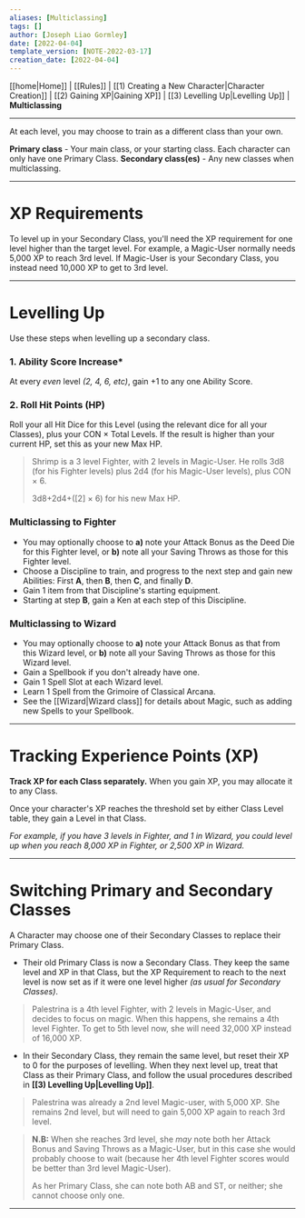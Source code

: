 ```yaml
---
aliases: [Multiclassing]
tags: []
author: [Joseph Liao Gormley]
date: [2022-04-04]
template_version: [NOTE-2022-03-17]
creation_date: [2022-04-04]
---
```

[[home|Home]] | [[Rules]] | [[1) Creating a New Character|Character Creation]] | [[2) Gaining XP|Gaining XP]] | [[3) Levelling Up|Levelling Up]] | **Multiclassing**
___
At each level, you may choose to train as a different class than your own. 

**Primary class** - Your main class, or your starting class. Each character can only have one Primary Class.
**Secondary class(es)** - Any new classes when multiclassing.

___
# XP Requirements
To level up in your Secondary Class, you'll need the XP requirement for one level higher than the target level. For example, a Magic-User normally needs 5,000 XP to reach 3rd level. If Magic-User is your Secondary Class, you instead need 10,000 XP to get to 3rd level.

___
# Levelling Up
Use these steps when levelling up a secondary class.

### 1. Ability Score Increase*
At every *even* level *(2, 4, 6, etc)*, gain +1 to any one Ability Score.

### 2. Roll Hit Points (HP)
Roll your all Hit Dice for this Level (using the relevant dice for all your Classes), plus your CON $\times$ Total Levels. If the result is higher than your current HP, set this as your new Max HP. 

> Shrimp is a 3 level Fighter, with 2 levels in Magic-User. He rolls 3d8 (for his Fighter levels) plus 2d4 (for his Magic-User levels), plus CON $\times$ 6.
>
> 3d8+2d4+([2] $\times$ 6) for his new Max HP.

### Multiclassing to Fighter
- You may optionally choose to **a)** note your Attack Bonus as the Deed Die for this Fighter level, or **b)** note all your Saving Throws as those for this Fighter level.
- Choose a Discipline to train, and progress to the next step and gain new Abilities: First **A**, then **B**, then **C**, and finally **D**.
- Gain 1 item from that Discipline's starting equipment. 
- Starting at step **B**, gain a Ken at each step of this Discipline.

### Multiclassing to Wizard
- You may optionally choose to **a)** note your Attack Bonus as that from this Wizard level, or **b)** note all your Saving Throws as those for this Wizard level.
- Gain a Spellbook if you don't already have one.
- Gain 1 Spell Slot at each Wizard level.
- Learn 1 Spell from the Grimoire of Classical Arcana.
- See the [[Wizard|Wizard class]] for details about Magic, such as adding new Spells to your Spellbook.

___
# Tracking Experience Points (XP)
**Track XP for each Class separately.** When you gain XP, you may allocate it to any Class.

Once your character's XP reaches the threshold set by either Class Level table, they gain a Level in that Class.

*For example, if you have 3 levels in Fighter, and 1 in Wizard, you could level up when you reach 8,000 XP in Fighter, or 2,500 XP in Wizard.* 
<!--Revisit-->

___
# Switching Primary and Secondary Classes
A Character may choose one of their Secondary Classes to replace their Primary Class.

- Their old Primary Class is now a Secondary Class. They keep the same level and XP in that Class, but the XP Requirement to reach to the next level is now set as if it were one level higher *(as usual for Secondary Classes)*.

> Palestrina is a 4th level Fighter, with 2 levels in Magic-User, and decides to focus on magic. When this happens, she remains a 4th level Fighter. To get to 5th level now, she will need 32,000 XP instead of 16,000 XP.

- In their Secondary Class, they remain the same level, but reset their XP to 0 for the purposes of levelling. When they next level up, treat that Class as their Primary Class, and follow the usual procedures described in **[[3) Levelling Up|Levelling Up]]**.

> Palestrina was already a 2nd level Magic-user, with 5,000 XP. She remains 2nd level, but will need to gain 5,000 XP again to reach 3rd level.

> **N.B:** When she reaches 3rd level, she *may* note both her Attack Bonus and Saving Throws as a Magic-User, but in this case she would probably choose to wait (because her 4th level Fighter scores would be better than 3rd level Magic-User).
> 
> As her Primary Class, she can note both AB and ST, or neither; she cannot choose only one.



___
